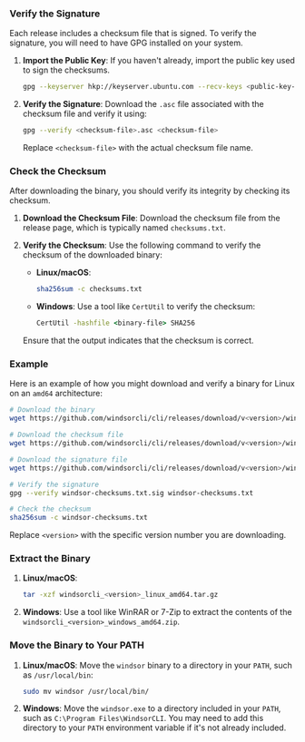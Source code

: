 ### Verify the Signature

Each release includes a checksum file that is signed. To verify the signature, you will need to have GPG installed on your system.

1. **Import the Public Key**: If you haven't already, import the public key used to sign the checksums.
   ```bash
   gpg --keyserver hkp://keyserver.ubuntu.com --recv-keys <public-key-id>
   ```

2. **Verify the Signature**: Download the `.asc` file associated with the checksum file and verify it using:
   ```bash
   gpg --verify <checksum-file>.asc <checksum-file>
   ```

   Replace `<checksum-file>` with the actual checksum file name.

### Check the Checksum

After downloading the binary, you should verify its integrity by checking its checksum.

1. **Download the Checksum File**: Download the checksum file from the release page, which is typically named `checksums.txt`.

2. **Verify the Checksum**: Use the following command to verify the checksum of the downloaded binary:
   - **Linux/macOS**:
     ```bash
     sha256sum -c checksums.txt
     ```
   - **Windows**: Use a tool like `CertUtil` to verify the checksum:
     ```cmd
     CertUtil -hashfile <binary-file> SHA256
     ```

   Ensure that the output indicates that the checksum is correct.

### Example

Here is an example of how you might download and verify a binary for Linux on an `amd64` architecture:

```bash
# Download the binary
wget https://github.com/windsorcli/cli/releases/download/v<version>/windsor-<platform>-<cpu>.tar.gz

# Download the checksum file
wget https://github.com/windsorcli/cli/releases/download/v<version>/windsor-checksums.txt

# Download the signature file
wget https://github.com/windsorcli/cli/releases/download/v<version>/windsor-checksums.txt.sig

# Verify the signature
gpg --verify windsor-checksums.txt.sig windsor-checksums.txt

# Check the checksum
sha256sum -c windsor-checksums.txt
```

Replace `<version>` with the specific version number you are downloading.

### Extract the Binary

1. **Linux/macOS**:
   ```bash
   tar -xzf windsorcli_<version>_linux_amd64.tar.gz
   ```

2. **Windows**:
   Use a tool like WinRAR or 7-Zip to extract the contents of the `windsorcli_<version>_windows_amd64.zip`.

### Move the Binary to Your PATH

1. **Linux/macOS**:
   Move the `windsor` binary to a directory in your `PATH`, such as `/usr/local/bin`:
   ```bash
   sudo mv windsor /usr/local/bin/
   ```

2. **Windows**:
   Move the `windsor.exe` to a directory included in your `PATH`, such as `C:\Program Files\WindsorCLI`. You may need to add this directory to your `PATH` environment variable if it's not already included.

